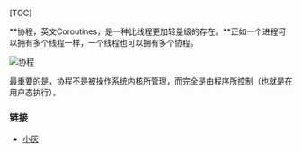 [TOC]

**协程，英文Coroutines，是一种比线程更加轻量级的存在。**正如一个进程可以拥有多个线程一样，一个线程也可以拥有多个协程。

![协程](http://r.photo.store.qq.com/psb?/V14L47VC0w3vOf/TseitA5A4oqhfLvvc1*r5tLM4NAHNvncxk3miyeWyPw!/r/dFUAAAAAAAAA)

最重要的是，协程不是被操作系统内核所管理，而完全是由程序所控制（也就是在用户态执行）。



### 链接

- [小灰](https://mp.weixin.qq.com/s/57IERpGIlvRwYCh6vSbMDA)